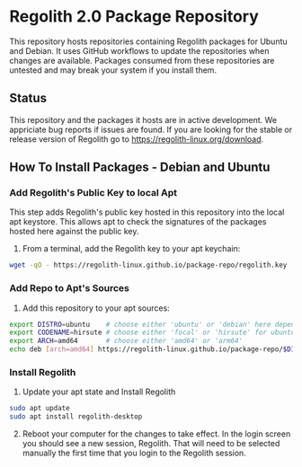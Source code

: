 # Regolith 2.0 Package Repository

This repository hosts repositories containing Regolith packages for Ubuntu and Debian.  It uses GitHub workflows to update the repositories when changes are available.  Packages consumed from these repositories are untested and may break your system if you install them.

## Status

This repository and the packages it hosts are in active development.  We appriciate bug reports if issues are found.  If you are looking for the stable or release version of Regolith go to https://regolith-linux.org/download.

## How To Install Packages - Debian and Ubuntu

### Add Regolith's Public Key to local Apt

This step adds Regolith's public key hosted in this repository into the local apt keystore.  This allows apt to check the signatures of the packages hosted here against the public key.

1. From a terminal, add the Regolith key to your apt keychain:

```bash
wget -qO - https://regolith-linux.github.io/package-repo/regolith.key | sudo apt-key add -
```

### Add Repo to Apt's Sources

1. Add this repository to your apt sources:

```bash
export DISTRO=ubuntu    # choose either 'ubuntu' or 'debian' here depending on system installing into
export CODENAME=hirsute # choose either 'focal' or 'hirsute' for ubuntu or 'buster' or 'bullseye' for debian
export ARCH=amd64       # choose either 'amd64' or 'arm64'
echo deb [arch=amd64] https://regolith-linux.github.io/package-repo/$DISTRO/$CODENAME/$ARCH $CODENAME main | sudo tee /etc/apt/sources.list.d/regolith.list
```

### Install Regolith

1. Update your apt state and Install Regolith

```bash
sudo apt update
sudo apt install regolith-desktop
```

2. Reboot your computer for the changes to take effect.  In the login screen you should see a new session, Regolith.  That will need to be selected manually the first time that you login to the Regolith session.


